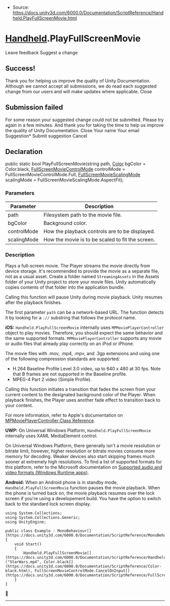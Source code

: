 * Source: https://docs.unity3d.com/6000.0/Documentation/ScriptReference/Handheld.PlayFullScreenMovie.html

#  [Handheld](https://docs.unity3d.com/6000.0/Documentation/ScriptReference/Handheld.html).PlayFullScreenMovie
Leave feedback
Suggest a change
## Success!
Thank you for helping us improve the quality of Unity Documentation. Although we cannot accept all submissions, we do read each suggested change from our users and will make updates where applicable.
Close
## Submission failed
For some reason your suggested change could not be submitted. Please <a>try again</a> in a few minutes. And thank you for taking the time to help us improve the quality of Unity Documentation.
Close
Your name Your email Suggestion* Submit suggestion
Cancel
## Declaration
public static bool PlayFullScreenMovie(string path, [Color](https://docs.unity3d.com/6000.0/Documentation/ScriptReference/Color.html) bgColor = Color.black, [FullScreenMovieControlMode](https://docs.unity3d.com/6000.0/Documentation/ScriptReference/FullScreenMovieControlMode.html) controlMode = FullScreenMovieControlMode.Full, [FullScreenMovieScalingMode](https://docs.unity3d.com/6000.0/Documentation/ScriptReference/FullScreenMovieScalingMode.html) scalingMode = FullScreenMovieScalingMode.AspectFit); 
### Parameters
Parameter | Description  
---|---  
path | Filesystem path to the movie file.  
bgColor | Background color.  
controlMode | How the playback controls are to be displayed.  
scalingMode | How the movie is to be scaled to fit the screen.  
### Description
Plays a full-screen movie.
The Player streams the movie directly from device storage. It's recommended to provide the movie as a separate file, not as a usual asset. Create a folder named `StreamingAssets` in the Assets folder of your Unity project to store your movie files. Unity automatically copies contents of that folder into the application bundle.  
  
Calling this function will pause Unity during movie playback. Unity resumes after the playback finishes.  
  
The first parameter `path` can be a network-based URL. The function detects it by looking for a `://` substring that follows the protocol name.  
  
**iOS:** `Handheld.PlayFullScreenMovie` internally uses `MPMoviePlayerController` object to play movies. Therefore, you should expect the same behavior and the same supported formats. `MPMoviePlayerController` supports any movie or audio files that already play correctly on an iPod or iPhone.  
  
The movie files with .mov, .mp4, .mpv, and .3gp extensions and using one of the following compression standards are supported: 
  * H.264 Baseline Profile Level 3.0 video, up to 640 x 480 at 30 fps. Note that B frames are not supported in the Baseline profile.
  * MPEG-4 Part 2 video (Simple Profile).


Calling this function initiates a transition that fades the screen from your current content to the designated background color of the Player. When playback finishes, the Player uses another fade effect to transition back to your content.  
  
For more information, refer to Apple's documentation on [MPMoviePlayerController Class Reference](http://developer.apple.com/library/ios/#DOCUMENTATION/MediaPlayer/Reference/MPMoviePlayerController_Class/Reference/Reference.html).  
  
**UWP:** On Universal Windows Platform, `Handheld.PlayFullScreenMovie` internally uses XAML MediaElement control.  
  
On Universal Windows Platform, there generally isn't a movie resolution or bitrate limit, however, higher resolution or bitrate movies consume more memory for decoding. Weaker devices also start skipping frames much sooner at extremely high resolutions. To find a list of supported formats for this platform, refer to the Microsoft documentation on [Supported audio and video formats (Windows Runtime apps)](https://learn.microsoft.com/en-us/previous-versions/windows/apps/hh986969\(v=win.10\)?redirectedfrom=MSDN).  
  
**Android:** When an Android phone is in standby mode, `Handheld.PlayFullScreenMovie` function pauses the movie playback. When the phone is turned back on, the movie playback resumes over the lock screen if you're using a developement build. You have the option to switch back to the standard lock screen display.   
  

```
using System.Collections;
using System.Collections.Generic;
using UnityEngine;  
  
public class Example : MonoBehaviour[](https://docs.unity3d.com/6000.0/Documentation/ScriptReference/MonoBehaviour.html)
{
    void Start()
    {
        Handheld.PlayFullScreenMovie[](https://docs.unity3d.com/6000.0/Documentation/ScriptReference/Handheld.PlayFullScreenMovie.html)("StarWars.mp4", Color.black[](https://docs.unity3d.com/6000.0/Documentation/ScriptReference/Color-black.html), FullScreenMovieControlMode.CancelOnInput[](https://docs.unity3d.com/6000.0/Documentation/ScriptReference/FullScreenMovieControlMode.CancelOnInput.html));
    }
}

```

* * *
